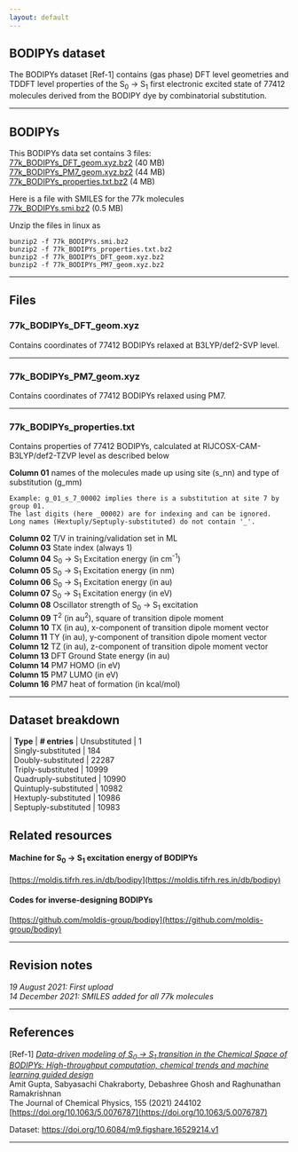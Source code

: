 ```yaml
---
layout: default
---
```


## BODIPYs dataset

The BODIPYs dataset [Ref-1] contains (gas phase) DFT level geometries and TDDFT level properties of the S<sub>0</sub> → S<sub>1</sub> first electronic excited state of 77412 molecules derived from the BODIPY dye by combinatorial substitution.

***

## BODIPYs

This BODIPYs data set contains  3 files:    
[77k_BODIPYs_DFT_geom.xyz.bz2](https://figshare.com/ndownloader/files/30562983) (40 MB)     
[77k_BODIPYs_PM7_geom.xyz.bz2](https://figshare.com/ndownloader/files/30562986) (44 MB)     
[77k_BODIPYs_properties.txt.bz2](https://figshare.com/ndownloader/files/30562989) (4 MB)    

Here is a file with SMILES for the 77k molecules     
[77k_BODIPYs.smi.bz2](https://github.com/moldis-group/BODIPYs/blob/main/77k_BODIPYs.smi.bz2) (0.5 MB)     

Unzip the files in linux as
```
bunzip2 -f 77k_BODIPYs.smi.bz2
bunzip2 -f 77k_BODIPYs_properties.txt.bz2
bunzip2 -f 77k_BODIPYs_DFT_geom.xyz.bz2
bunzip2 -f 77k_BODIPYs_PM7_geom.xyz.bz2
```

***

## Files
### 77k_BODIPYs_DFT_geom.xyz 

Contains coordinates of 77412 BODIPYs relaxed at B3LYP/def2-SVP level.

***

### 77k_BODIPYs_PM7_geom.xyz 

Contains coordinates of 77412 BODIPYs relaxed using PM7.

***

### 77k_BODIPYs_properties.txt 

Contains properties of 77412 BODIPYs, calculated at RIJCOSX-CAM-B3LYP/def2-TZVP level as described below

**Column 01** names of the molecules made up using site (s_nn) and type of substitution (g_mm)

```
Example: g_01_s_7_00002 implies there is a substitution at site 7 by group 01. 
The last digits (here _00002) are for indexing and can be ignored.  
Long names (Hextuply/Septuply-substituted) do not contain '_'.
```

**Column 02** T/V in training/validation set in ML       
**Column 03** State index (always 1)    
**Column 04** S<sub>0</sub>  → S<sub>1</sub>  Excitation energy (in cm<sup>-1</sup>)    
**Column 05** S<sub>0</sub>  → S<sub>1</sub>  Excitation energy (in nm)     
**Column 06** S<sub>0</sub>  → S<sub>1</sub>  Excitation energy (in au)     
**Column 07** S<sub>0</sub>  → S<sub>1</sub>  Excitation energy (in eV)     
**Column 08** Oscillator strength of S<sub>0</sub>  → S<sub>1</sub>  excitation     
**Column 09** T<sup>2</sup> (in au<sup>2</sup>), square of transition dipole moment     
**Column 10** TX (in au), x-component of transition dipole moment vector     
**Column 11** TY (in au), y-component of transition dipole moment vector     
**Column 12** TZ (in au), z-component of transition dipole moment vector      
**Column 13** DFT Ground State energy (in au)      
**Column 14** PM7 HOMO (in eV)       
**Column 15** PM7 LUMO (in eV)       
**Column 16** PM7 heat of formation (in kcal/mol)      

***

## Dataset breakdown

| **Type**                 | **# entries**
| Unsubstituted            | 1       
| Singly-substituted       | 184      
| Doubly-substituted       | 22287     
| Triply-substituted       | 10999     
| Quadruply-substituted    | 10990     
| Quintuply-substituted    | 10982     
| Hextuply-substituted     | 10986     
| Septuply-substituted     | 10983     

## Related resources

#### Machine for S<sub>0</sub>  → S<sub>1</sub>  excitation energy of BODIPYs
[https://moldis.tifrh.res.in/db/bodipy](https://moldis.tifrh.res.in/db/bodipy)

#### Codes for inverse-designing BODIPYs
[https://github.com/moldis-group/bodipy](https://github.com/moldis-group/bodipy)

***

## Revision notes

_19 August 2021: First upload_      
_14 December 2021: SMILES added for all 77k molecules_     

***

## References
[Ref-1] [_Data-driven modeling of S<sub>0</sub>  → S<sub>1</sub> transition in the Chemical Space of BODIPYs: High-throughput computation, chemical trends and
machine learning guided design_](https://doi.org/10.1063/5.0076787)            
Amit Gupta, Sabyasachi Chakraborty, Debashree Ghosh and Raghunathan Ramakrishnan     
The Journal of Chemical Physics, 155 (2021) 244102       
[https://doi.org/10.1063/5.0076787](https://doi.org/10.1063/5.0076787)

Dataset: https://doi.org/10.6084/m9.figshare.16529214.v1

***
